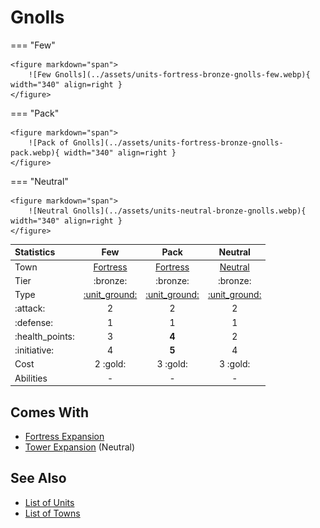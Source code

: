 # Gnolls

=== "Few"

    <figure markdown="span">
        ![Few Gnolls](../assets/units-fortress-bronze-gnolls-few.webp){ width="340" align=right }
    </figure>

=== "Pack"

    <figure markdown="span">
        ![Pack of Gnolls](../assets/units-fortress-bronze-gnolls-pack.webp){ width="340" align=right }
    </figure>

=== "Neutral"

    <figure markdown="span">
        ![Neutral Gnolls](../assets/units-neutral-bronze-gnolls.webp){ width="340" align=right }
    </figure>


| Statistics | Few | Pack | Neutral |
| :--- | :---: | :---: | :---: |
| Town | [Fortress](../towns/fortress.md) | [Fortress](../towns/fortress.md) | [Neutral](../towns/neutral.md) |
| Tier | :bronze: | :bronze: | :bronze: |
| Type | [:unit_ground:](../keywords/ground_unit.md) | [:unit_ground:](../keywords/ground_unit.md) | [:unit_ground:](../keywords/ground_unit.md) |
| :attack: | 2 | 2 | 2 |
| :defense: | 1 | 1 | 1 |
| :health_points: | 3 | **4** | 2 |
| :initiative: | 4 | **5** | 4 |
| Cost | 2 :gold: | 3 :gold: | 3 :gold: |
| Abilities | - | - | - |


## Comes With

- [Fortress Expansion](../content/fortress_expansion.md)
- [Tower Expansion](../content/tower_expansion.md) (Neutral)


## See Also

- [List of Units](index.md)
- [List of Towns](../towns/index.md)